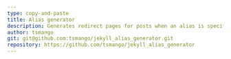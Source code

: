 ```yaml
---
type: copy-and-paste
title: Alias generator
description: Generates redirect pages for posts when an alias is specified in the YAML Front Matter.
author: tsmango
git: git@github.com:tsmango/jekyll_alias_generator.git
repository: https://github.com/tsmango/jekyll_alias_generator
---
```

